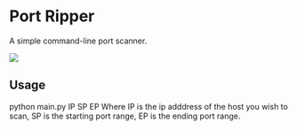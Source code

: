# Port Ripper

A simple command-line port scanner.

<img src="imgs/Pshot.PNG">

## Usage

python main.py IP SP EP
Where IP is the ip adddress of the host you wish to scan, SP is the starting port range, EP is the ending port range.

